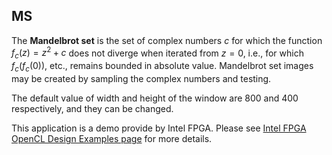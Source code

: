 ## MS

The <b>Mandelbrot set</b> is the set of complex numbers <i>c</i> for which the function $f_c(z)=z^2+c$ does not diverge when iterated from $z=0$, i.e., for which $f_c(f_c(0))$, etc., remains bounded in absolute value. Mandelbrot set images may be created by sampling the complex numbers and testing.

The default value of width and height of the window are 800 and  400 respectively, and they can be changed.

This application is a demo provide by Intel FPGA. Please see [Intel FPGA OpenCL Design Examples page](https://www.intel.com/content/www/us/en/programmable/products/design-software/embedded-software-developers/opencl/support.html "Title") for more details.


